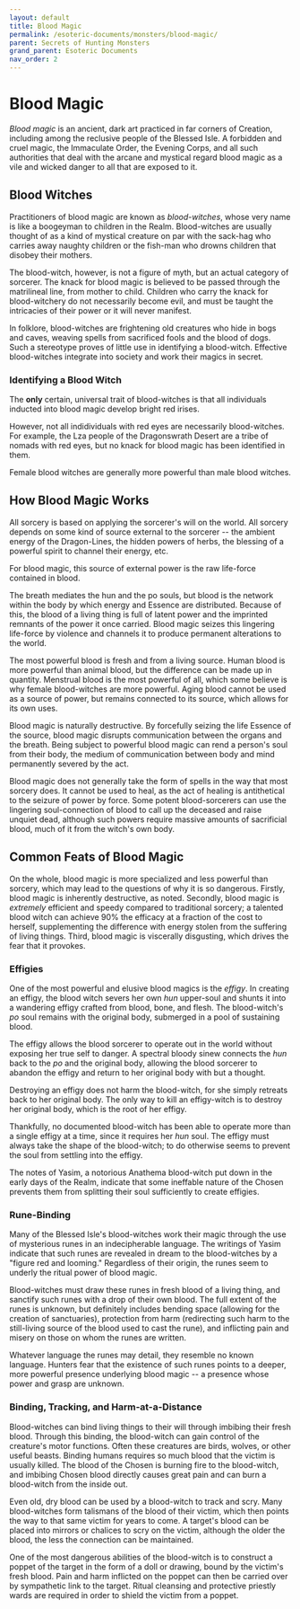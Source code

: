 ```yaml
---
layout: default
title: Blood Magic
permalink: /esoteric-documents/monsters/blood-magic/
parent: Secrets of Hunting Monsters
grand_parent: Esoteric Documents
nav_order: 2
---
```


# Blood Magic

_Blood magic_ is an ancient, dark art practiced in far corners of Creation,
including among the reclusive people of the Blessed Isle. A forbidden and cruel
magic, the Immaculate Order, the Evening Corps, and all such authorities that
deal with the arcane and mystical regard blood magic as a vile and wicked danger
to all that are exposed to it.

## Blood Witches

Practitioners of blood magic are known as _blood-witches_, whose very name is
like a boogeyman to children in the Realm. Blood-witches are usually thought of
as a kind of mystical creature on par with the sack-hag who carries away
naughty children or the fish-man who drowns children that disobey their mothers.

The blood-witch, however, is not a figure of myth, but an actual category of
sorcerer. The knack for blood magic is believed to be passed through the
matrilineal line, from mother to child. Children who carry the knack for
blood-witchery do not necessarily become evil, and must be taught the
intricacies of their power or it will never manifest.

In folklore, blood-witches are frightening old creatures who hide in bogs and
caves, weaving spells from sacrificed fools and the blood of dogs. Such a
stereotype proves of little use in identifying a blood-witch. Effective
blood-witches integrate into society and work their magics in secret.

### Identifying a Blood Witch

The **only** certain, universal trait of blood-witches is that all individuals
inducted into blood magic develop bright red irises.

However, not all indidividuals with red eyes are necessarily blood-witches. For
example, the Lza people of the Dragonswrath Desert are a tribe of nomads with
red eyes, but no knack for blood magic has been identified in them.

Female blood witches are generally more powerful than male blood witches.

## How Blood Magic Works

All sorcery is based on applying the sorcerer's will on the world. All sorcery
depends on some kind of source external to the sorcerer -- the ambient energy
of the Dragon-Lines, the hidden powers of herbs, the blessing of a powerful
spirit to channel their energy, etc.

For blood magic, this source of external power is the raw life-force contained
in blood.

The breath mediates the hun and the po souls, but blood is the network within
the body by which energy and Essence are distributed. Because of this, the blood
of a living thing is full of latent power and the imprinted remnants of the
power it once carried. Blood magic seizes this lingering life-force by violence
and channels it to produce permanent alterations to the world.

The most powerful blood is fresh and from a living source. Human blood is more
powerful than animal blood, but the difference can be made up in quantity.
Menstrual blood is the most powerful of all, which some believe is why female
blood-witches are more powerful. Aging blood cannot be used as a source of
power, but remains connected to its source, which allows for its own uses.

Blood magic is naturally destructive. By forcefully seizing the life Essence of
the source, blood magic disrupts communication between the organs and the
breath. Being subject to powerful blood magic can rend a person's soul from
their body, the medium of communication between body and mind permanently
severed by the act.

Blood magic does not generally take the form of spells in the way that most
sorcery does. It cannot be used to heal, as the act of healing is antithetical
to the seizure of power by force. Some potent blood-sorcerers can use the
lingering soul-connection of blood to call up the deceased and raise unquiet
dead, although such powers require massive amounts of sacrificial blood, much
of it from the witch's own body.

## Common Feats of Blood Magic

On the whole, blood magic is more specialized and less powerful than sorcery,
which may lead to the questions of why it is so dangerous. Firstly, blood magic
is inherently destructive, as noted. Secondly, blood magic is _extremely_
efficient and speedy compared to traditional sorcery; a talented blood witch can
achieve 90% the efficacy at a fraction of the cost to herself, supplementing the
difference with energy stolen from the suffering of living things. Third, blood
magic is viscerally disgusting, which drives the fear that it provokes.

### Effigies

One of the most powerful and elusive blood magics is the _effigy_. In creating
an effigy, the blood witch severs her own _hun_ upper-soul and shunts it into a
wandering effigy crafted from blood, bone, and flesh. The blood-witch's _po_
soul remains with the original body, submerged in a pool of sustaining blood.

The effigy allows the blood sorcerer to operate out in the world without
exposing her true self to danger. A spectral bloody sinew connects the _hun_
back to the _po_ and the original body, allowing the blood sorcerer to abandon
the effigy and return to her original body with but a thought.

Destroying an effigy does not harm the blood-witch, for she simply retreats back
to her original body. The only way to kill an effigy-witch is to destroy her
original body, which is the root of her effigy.

Thankfully, no documented blood-witch has been able to operate more than a
single effigy at a time, since it requires her _hun_ soul. The effigy must
always take the shape of the blood-witch; to do otherwise seems to prevent the
soul from settling into the effigy.

The notes of Yasim, a notorious Anathema blood-witch put down in the early days
of the Realm, indicate that some ineffable nature of the Chosen prevents them
from splitting their soul sufficiently to create effigies.

### Rune-Binding

Many of the Blessed Isle's blood-witches work their magic through the use of
mysterious runes in an indecipherable language. The writings of Yasim indicate
that such runes are revealed in dream to the blood-witches by a "figure red and
looming." Regardless of their origin, the runes seem to underly the ritual
power of blood magic.

Blood-witches must draw these runes in fresh blood of a living thing, and
sanctify such runes with a drop of their own blood. The full extent of the runes
is unknown, but definitely includes bending space (allowing for the creation of
sanctuaries), protection from harm (redirecting such harm to the still-living
source of the blood used to cast the rune), and inflicting pain and misery on
those on whom the runes are written.

Whatever language the runes may detail, they resemble no known language. Hunters
fear that the existence of such runes points to a deeper, more powerful presence
underlying blood magic -- a presence whose power and grasp are unknown.

### Binding, Tracking, and Harm-at-a-Distance

Blood-witches can bind living things to their will through imbibing their
fresh blood. Through this binding, the blood-witch can gain control of the
creature's motor functions. Often these creatures are birds, wolves, or other
useful beasts. Binding humans requires so much blood that the victim is usually
killed. The blood of the Chosen is burning fire to the blood-witch, and imbibing
Chosen blood directly causes great pain and can burn a blood-witch from the
inside out.

Even old, dry blood can be used by a blood-witch to track and scry. Many
blood-witches form talismans of the blood of their victim, which then points
the way to that same victim for years to come. A target's blood can be placed
into mirrors or chalices to scry on the victim, although the older the blood,
the less the connection can be maintained.

One of the most dangerous abilities of the blood-witch is to construct a
poppet of the target in the form of a doll or drawing, bound by the
victim's fresh blood. Pain and harm inflicted on the poppet can then be
carried over by sympathetic link to the target. Ritual cleansing and protective
priestly wards are required in order to shield the victim from a poppet.

